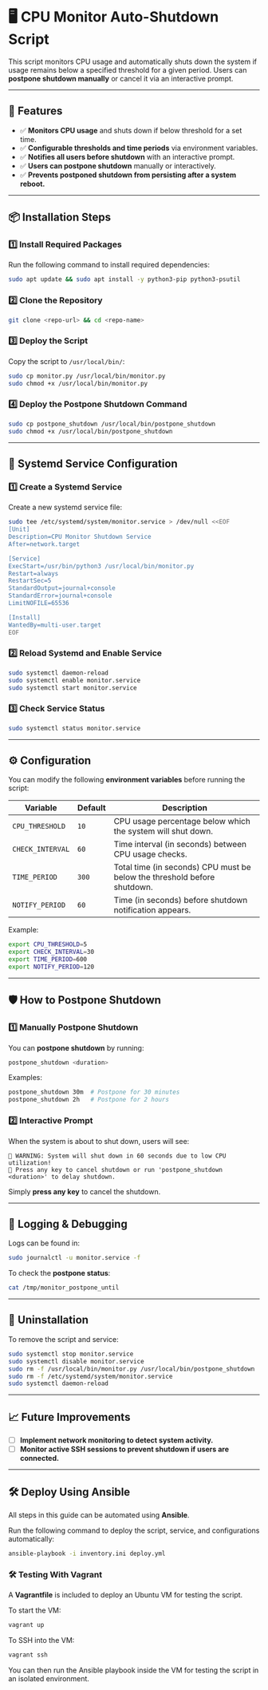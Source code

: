 # 🖥️ CPU Monitor Auto-Shutdown Script

This script monitors CPU usage and automatically shuts down the system if usage remains below a specified threshold for a given period. Users can **postpone shutdown manually** or cancel it via an interactive prompt.

---

## 🚀 Features

- ✅ **Monitors CPU usage** and shuts down if below threshold for a set time.
- ✅ **Configurable thresholds and time periods** via environment variables.
- ✅ **Notifies all users before shutdown** with an interactive prompt.
- ✅ **Users can postpone shutdown** manually or interactively.
- ✅ **Prevents postponed shutdown from persisting after a system reboot.**

---

## 📦 Installation Steps

### **1️⃣ Install Required Packages**

Run the following command to install required dependencies:

```sh
sudo apt update && sudo apt install -y python3-pip python3-psutil
```

### **2️⃣ Clone the Repository**

```sh
git clone <repo-url> && cd <repo-name>
```

### **3️⃣ Deploy the Script**

Copy the script to `/usr/local/bin/`:

```sh
sudo cp monitor.py /usr/local/bin/monitor.py
sudo chmod +x /usr/local/bin/monitor.py
```

### **4️⃣ Deploy the Postpone Shutdown Command**

```sh
sudo cp postpone_shutdown /usr/local/bin/postpone_shutdown
sudo chmod +x /usr/local/bin/postpone_shutdown
```

---

## 🔧 Systemd Service Configuration

### **1️⃣ Create a Systemd Service**

Create a new systemd service file:

```sh
sudo tee /etc/systemd/system/monitor.service > /dev/null <<EOF
[Unit]
Description=CPU Monitor Shutdown Service
After=network.target

[Service]
ExecStart=/usr/bin/python3 /usr/local/bin/monitor.py
Restart=always
RestartSec=5
StandardOutput=journal+console
StandardError=journal+console
LimitNOFILE=65536

[Install]
WantedBy=multi-user.target
EOF
```

### **2️⃣ Reload Systemd and Enable Service**

```sh
sudo systemctl daemon-reload
sudo systemctl enable monitor.service
sudo systemctl start monitor.service
```

### **3️⃣ Check Service Status**

```sh
sudo systemctl status monitor.service
```

---

## ⚙️ Configuration

You can modify the following **environment variables** before running the script:

| Variable         | Default | Description                                                              |
| ---------------- | ------- | ------------------------------------------------------------------------ |
| `CPU_THRESHOLD`  | `10`    | CPU usage percentage below which the system will shut down.              |
| `CHECK_INTERVAL` | `60`    | Time interval (in seconds) between CPU usage checks.                     |
| `TIME_PERIOD`    | `300`   | Total time (in seconds) CPU must be below the threshold before shutdown. |
| `NOTIFY_PERIOD`  | `60`    | Time (in seconds) before shutdown notification appears.                  |

Example:

```sh
export CPU_THRESHOLD=5
export CHECK_INTERVAL=30
export TIME_PERIOD=600
export NOTIFY_PERIOD=120
```

---

## 🛡️ How to Postpone Shutdown

### **1️⃣ Manually Postpone Shutdown**

You can **postpone shutdown** by running:

```sh
postpone_shutdown <duration>
```

Examples:

```sh
postpone_shutdown 30m  # Postpone for 30 minutes
postpone_shutdown 2h   # Postpone for 2 hours
```

### **2️⃣ Interactive Prompt**

When the system is about to shut down, users will see:

```
🚠 WARNING: System will shut down in 60 seconds due to low CPU utilization!
🚀 Press any key to cancel shutdown or run 'postpone_shutdown <duration>' to delay shutdown.
```

Simply **press any key** to cancel the shutdown.

---

## 📄 Logging & Debugging

Logs can be found in:

```sh
sudo journalctl -u monitor.service -f
```

To check the **postpone status**:

```sh
cat /tmp/monitor_postpone_until
```

---

## 💌 Uninstallation

To remove the script and service:

```sh
sudo systemctl stop monitor.service
sudo systemctl disable monitor.service
sudo rm -f /usr/local/bin/monitor.py /usr/local/bin/postpone_shutdown
sudo rm -f /etc/systemd/system/monitor.service
sudo systemctl daemon-reload
```

---

## 📈 Future Improvements

- [ ] **Implement network monitoring to detect system activity.**
- [ ] **Monitor active SSH sessions to prevent shutdown if users are connected.**

---

## 🛠️ Deploy Using Ansible

All steps in this guide can be automated using **Ansible**.

Run the following command to deploy the script, service, and configurations automatically:

```sh
ansible-playbook -i inventory.ini deploy.yml
```

### 🛠️ Testing With Vagrant
A **Vagrantfile** is included to deploy an Ubuntu VM for testing the script.

To start the VM:

```sh
vagrant up
```

To SSH into the VM:

```sh
vagrant ssh
```

You can then run the Ansible playbook inside the VM for testing the script in an isolated environment.
